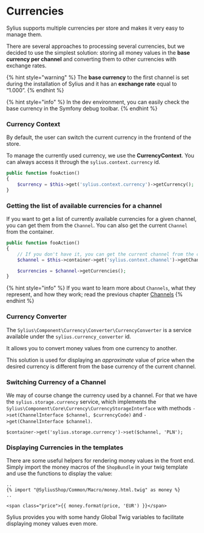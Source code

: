 # Currencies

Sylius supports multiple currencies per store and makes it very easy to manage them.

There are several approaches to processing several currencies, but we decided to use the simplest solution: storing all money values in the **base currency per channel** and converting them to other currencies with exchange rates.

{% hint style="warning" %}
The **base currency** to the first channel is set during the installation of Sylius and it has an **exchange rate** equal to “1.000”.
{% endhint %}

{% hint style="info" %}
In the dev environment, you can easily check the base currency in the Symfony debug toolbar.
{% endhint %}

### Currency Context

By default, the user can switch the current currency in the frontend of the store.

To manage the currently used currency, we use the **CurrencyContext**. You can always access it through the `sylius.context.currency` id.

```php
public function fooAction()
{
    $currency = $this->get('sylius.context.currency')->getCurrency();
}
```

### Getting the list of available currencies for a channel

If you want to get a list of currently available currencies for a given channel, you can get them from the `Channel`. You can also get the current `Channel` from the container.

```php
public function fooAction()
{
    // If you don't have it, you can get the current channel from the container
    $channel = $this->container->get('sylius.context.channel')->getChannel();

    $currencies = $channel->getCurrencies();
}
```

{% hint style="info" %}
If you want to learn more about `Channels`, what they represent, and how they work; read the previous chapter [Channels](channels.md)
{% endhint %}

### Currency Converter

The `Sylius\Component\Currency\Converter\CurrencyConverter` is a service available under the `sylius.currency_converter` id.

It allows you to convert money values from one currency to another.

This solution is used for displaying an _approximate_ value of price when the desired currency is different from the base currency of the current channel.

### Switching Currency of a Channel

We may of course change the currency used by a channel. For that we have the `sylius.storage.currency` service, which implements the `Sylius\Component\Core\Currency\CurrencyStorageInterface` with methods `->set(ChannelInterface $channel, $currencyCode)` and `->get(ChannelInterface $channel)`.

```
$container->get('sylius.storage.currency')->set($channel, 'PLN');
```

### Displaying Currencies in the templates

There are some useful helpers for rendering money values in the front end. Simply import the money macros of the `ShopBundle` in your twig template and use the functions to display the value:

```
..
{% import "@SyliusShop/Common/Macro/money.html.twig" as money %}
..

<span class="price">{{ money.format(price, 'EUR') }}</span>
```

Sylius provides you with some handy Global Twig variables to facilitate displaying money values even more.
